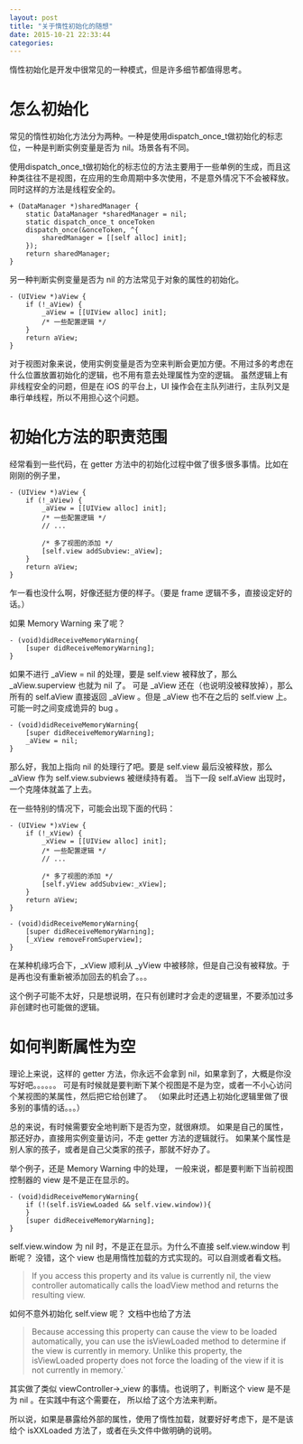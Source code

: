 ```yaml
---
layout: post
title: "关于惰性初始化的随想"
date: 2015-10-21 22:33:44
categories:
---
```


惰性初始化是开发中很常见的一种模式，但是许多细节都值得思考。

# 怎么初始化

常见的惰性初始化方法分为两种。一种是使用dispatch_once_t做初始化的标志位，一种是判断实例变量是否为 nil。场景各有不同。

使用dispatch_once_t做初始化的标志位的方法主要用于一些单例的生成，而且这种类往往不是视图，在应用的生命周期中多次使用，不是意外情况下不会被释放。
同时这样的方法是线程安全的。

```objc
+ (DataManager *)sharedManager {
    static DataManager *sharedManager = nil;
    static dispatch_once_t onceToken
    dispatch_once(&onceToken, ^{
        sharedManager = [[self alloc] init];
    });
    return sharedManager;
}
```

另一种判断实例变量是否为 nil 的方法常见于对象的属性的初始化。

```objc
- (UIView *)aView {
    if (!_aView) {
        _aView = [[UIView alloc] init];
        /* 一些配置逻辑 */
    }
    return aView;
}
```

对于视图对象来说，使用实例变量是否为空来判断会更加方便。不用过多的考虑在什么位置放置初始化的逻辑，也不用有意去处理属性为空的逻辑。
虽然逻辑上有非线程安全的问题，但是在 iOS 的平台上，UI 操作会在主队列进行，主队列又是串行单线程，所以不用担心这个问题。

# 初始化方法的职责范围

经常看到一些代码，在 getter 方法中的初始化过程中做了很多很多事情。比如在刚刚的例子里，

```objc
- (UIView *)aView {
    if (!_aView) {
        _aView = [[UIView alloc] init];
        /* 一些配置逻辑 */
        // ...

        /* 多了视图的添加 */
        [self.view addSubview:_aView];
    }
    return aView;
}
```

乍一看也没什么啊，好像还挺方便的样子。（要是 frame 逻辑不多，直接设定好的话。）

如果 Memory Warning 来了呢？

```objc
- (void)didReceiveMemoryWarning{
    [super didReceiveMemoryWarning];
}
```

如果不进行 _aView = nil 的处理，要是 self.view 被释放了，那么 _aView.superview 也就为 nil 了。
可是 _aView 还在（也说明没被释放掉），那么所有的 self.aView 直接返回 _aView 。但是 _aView 也不在之后的 self.view 上。
可能一时之间变成诡异的 bug 。

```objc
- (void)didReceiveMemoryWarning{
    [super didReceiveMemoryWarning];
    _aView = nil;
}
```

那么好，我加上指向 nil 的处理行了吧。要是 self.view 最后没被释放，那么 _aView 作为 self.view.subviews 被继续持有着。
当下一段 self.aView 出现时，一个克隆体就盖了上去。

在一些特别的情况下，可能会出现下面的代码：

```objc
- (UIView *)xView {
    if (!_xView) {
        _xView = [[UIView alloc] init];
        /* 一些配置逻辑 */
        // ...

        /* 多了视图的添加 */
        [self.yView addSubview:_xView];
    }
    return aView;
}

- (void)didReceiveMemoryWarning{
    [super didReceiveMemoryWarning];
    [_xView removeFromSuperview];
}
```

在某种机缘巧合下，_xView 顺利从 _yView 中被移除，但是自己没有被释放。于是再也没有重新被添加回去的机会了。。。

这个例子可能不太好，只是想说明，在只有创建时才会走的逻辑里，不要添加过多非创建时也可能做的逻辑。

# 如何判断属性为空

理论上来说，这样的 getter 方法，你永远不会拿到 nil，如果拿到了，大概是你没写好吧。。。。。。
可是有时候就是要判断下某个视图是不是为空，或者一不小心访问个某视图的某属性，然后把它给创建了。
（如果此时还遇上初始化逻辑里做了很多别的事情的话。。。）

总的来说，有时候需要安全地判断下是否为空，就很麻烦。
如果是自己的属性，那还好办，直接用实例变量访问，不走 getter 方法的逻辑就行。
如果某个属性是别人家的孩子，或者是自己父类家的孩子，那就不好办了。

举个例子，还是 Memory Warning 中的处理， 一般来说，都是要判断下当前视图控制器的 view 是不是正在显示的。

```objc
- (void)didReceiveMemoryWarning{
    if (!(self.isViewLoaded && self.view.window)){
    }
    [super didReceiveMemoryWarning];
}
```

self.view.window 为 nil 时，不是正在显示。为什么不直接 self.view.window 判断呢？
没错，这个 view 也是用惰性加载的方式实现的。可以自测或者看文档。

>If you access this property and its value is currently nil, the view controller automatically calls the loadView method and returns the resulting view.

如何不意外初始化 self.view 呢？
文档中也给了方法

>Because accessing this property can cause the view to be loaded automatically, you can use the isViewLoaded method to determine if the view is currently in memory. Unlike this property, the isViewLoaded property does not force the loading of the view if it is not currently in memory.`

其实做了类似 viewController->_view 的事情。也说明了，判断这个 view 是不是为 nil 。在实践中有这个需要在， 所以给了这个方法来判断。

所以说，如果是暴露给外部的属性，使用了惰性加载，就要好好考虑下，是不是该给个 isXXLoaded 方法了，或者在头文件中做明确的说明。
